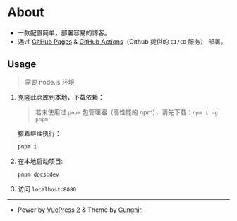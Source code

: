 # About

- 一款配置简单，部署容易的博客。
- 通过 [GitHub Pages](https://docs.github.com/cn/pages/quickstart) & [GitHub Actions](https://docs.github.com/cn/actions)（Github 提供的 `CI/CD` 服务） 部署。

## Usage

> 需要 node.js 环境

1. 克隆此仓库到本地，下载依赖：
   > 若未使用过 `pnpm` 包管理器（高性能的 npm），请先下载：`npm i -g pnpm`

   接着继续执行：

    ```bash
    pnpm i
    ```

2. 在本地启动项目:

    ```bash
    pnpm docs:dev
    ```
   
3. 访问 `localhost:8080`

---

- Power by [VuePress 2](https://v2.vuepress.vuejs.org/) & Theme by [Gungnir](https://github.com/Renovamen/vuepress-theme-gungnir).

